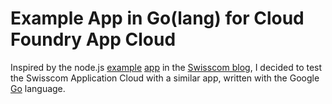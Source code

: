 # Example App in Go(lang) for Cloud Foundry App Cloud

Inspired by the node.js [example](https://ict.swisscom.ch/2015/11/push-your-first-node-js-app-into-the-cloud/) [app](https://ict.swisscom.ch/2015/12/move-with-your-mongodb-node-js-into-the-cloud/) in the [Swisscom blog](https://ict.swisscom.ch/category/developer/), I decided to test the Swisscom Application Cloud with a similar app, written with the Google [Go](https://golang.org) language.

